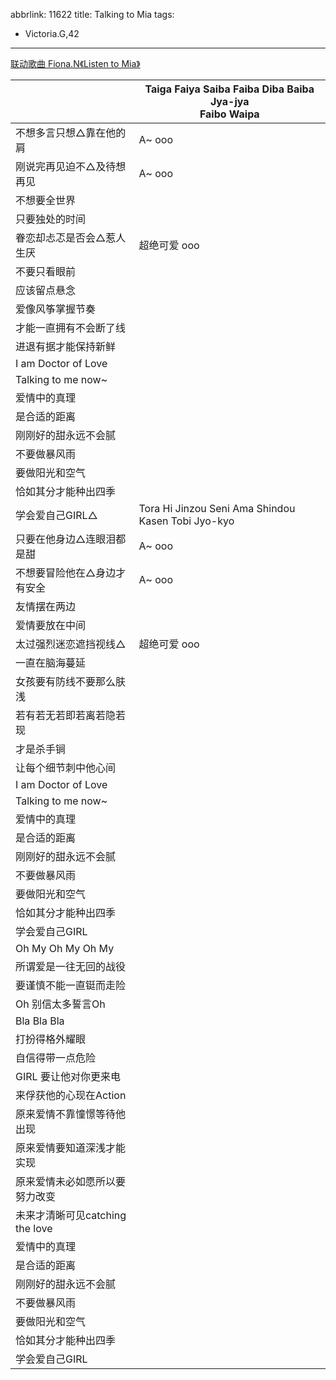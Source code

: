 abbrlink: 11622
title: Talking to Mia
tags:
  - Victoria.G,42
---
[联动歌曲 Fiona.N《Listen to Mia》](/calls/3342/)

|      |Taiga Faiya Saiba Faiba Diba Baiba Jya-jya<br>Faibo Waipa|
|--|--|
|不想多言只想△靠在他的肩|A~ ooo|
|刚说完再见迫不△及待想再见|A~ ooo|
|不想要全世界 |      |
|只要独处的时间|      |
|眷恋却忐忑是否会△惹人生厌|超绝可爱 ooo|
|不要只看眼前|      |
|应该留点悬念|      |
|爱像风筝掌握节奏|      |
|才能一直拥有不会断了线|      |
|进退有据才能保持新鲜|      |
|I am Doctor of Love|      |
|Talking to me now~|      |
|爱情中的真理|      |
|是合适的距离|      |
|刚刚好的甜永远不会腻|      |
|不要做暴风雨|      |
|要做阳光和空气|      |
|恰如其分才能种出四季|      |
|学会爱自己GIRL△|Tora Hi Jinzou Seni Ama Shindou Kasen Tobi Jyo-kyo|
|只要在他身边△连眼泪都是甜|A~ ooo|
|不想要冒险他在△身边才有安全|A~ ooo|
|友情摆在两边 |      |
|爱情要放在中间|      |
|太过强烈迷恋遮挡视线△|超绝可爱 ooo|
|一直在脑海蔓延|      |
|女孩要有防线不要那么肤浅|      |
|若有若无若即若离若隐若现|      |
|才是杀手锏|      |
|让每个细节刺中他心间|      |
|I am Doctor of Love|      |
|Talking to me now~|      |
|爱情中的真理|      |
|是合适的距离|      |
|刚刚好的甜永远不会腻|      |
|不要做暴风雨|      |
|要做阳光和空气|      |
|恰如其分才能种出四季|      |
|学会爱自己GIRL|      |
|Oh My Oh My Oh My|      |
|所谓爱是一往无回的战役|      |
|要谨慎不能一直铤而走险|      |
|Oh 别信太多誓言Oh|      |
|Bla Bla Bla|      |
|打扮得格外耀眼|      |
|自信得带一点危险|      |
|GIRL 要让他对你更来电|      |
|来俘获他的心现在Action|      |
|原来爱情不靠憧憬等待他出现|      |
|原来爱情要知道深浅才能实现| |
|原来爱情未必如愿所以要努力改变|      |
|未来才清晰可见catching the love|      |
|爱情中的真理|      |
|是合适的距离|      |
|刚刚好的甜永远不会腻|      |
|不要做暴风雨|      |
|要做阳光和空气|      |
|恰如其分才能种出四季|      |
|学会爱自己GIRL|      |